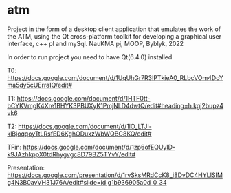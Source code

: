 # atm
Project in the form of a desktop client application that emulates the work of the ATM, using the Qt cross-platform toolkit for developing a graphical user interface, c++ pl and mySql. NauKMA pj, MOOP, Byblyk, 2022

In order to run project you need to have
Qt(6.4.0) installed

T0:
https://docs.google.com/document/d/1UqUhGr7R3lPTkieA0_RLbcVOm4DoYma5dy5cUErraIQ/edit#

Т1:
https://docs.google.com/document/d/1HTF0tt-bCYKVmgK4Xre1BHYK3PBUXyK1PmjNLD4dwtQ/edit#heading=h.kgj2bupz4vk6

Т2:
https://docs.google.com/document/d/1lO_LTJl-klBjoqqoyTtLRsfED6KghODuxzWbWQBG8KQ/edit#

TFin:
https://docs.google.com/document/d/1zp6ofEQUylD-k9JAzhkppX0tdRhygvgc8D79BZ5TYvY/edit#

Presentation:
https://docs.google.com/presentation/d/1rvSksMRdCcK8_i8DvDC4HYLISIMg4N3B0avVH31J76A/edit#slide=id.g1b936905a0d_0_34
